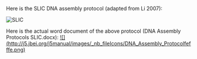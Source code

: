 Here is the SLIC DNA assembly protocol (adapted from Li 2007):

![SLIC](https://dl.dropbox.com/s/jbyjiecbv87uqwc/DNA_Assembly_Protocol0.png)

Here is the actual word document of the above protocol (DNA Assembly Protocols SLIC.docx):
[ ![] (http://j5.jbei.org/j5manual/images/_nb_fileIcons/DNA_Assembly_Protocolfefffe.png)](http://j5.jbei.org/j5manual/attachments/DNA_Assembly_Protocol.docx)